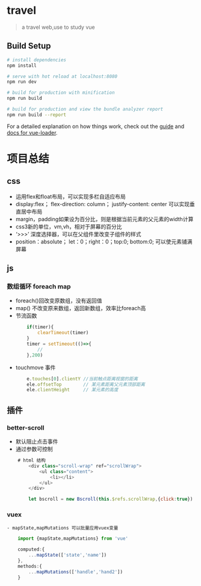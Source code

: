 # travel

> a travel web,use to study vue

## Build Setup

``` bash
# install dependencies
npm install

# serve with hot reload at localhost:8080
npm run dev

# build for production with minification
npm run build

# build for production and view the bundle analyzer report
npm run build --report
```

For a detailed explanation on how things work, check out the [guide](http://vuejs-templates.github.io/webpack/) and [docs for vue-loader](http://vuejs.github.io/vue-loader).

# 项目总结
## css
 - 运用flex和float布局，可以实现多栏自适应布局
 - display:flex； flex-direction: column； justify-content: center 可以实现垂直居中布局
 - margin，padding如果设为百分比，则是根据当前元素的父元素的width计算
 - css3新的单位，vm,vh，相对于屏幕的百分比
 - ‘>>>’ 深度选择器，可以在父组件里改变子组件的样式
 - position：absolute； let：0；right：0；top:0; bottom:0; 可以使元素铺满屏幕

## js
### 数组循环 foreach map
- foreach()回改变原数组，没有返回值
- map() 不改变原来数组，返回新数组，效率比foreach高
- 节流函数
	``` javascript
		if(timer){
			clearTimeout(timer)
		}
		timer = setTimeout(()=>{
			//
		},200)
	```
- touchmove 事件
	```javascript
		e.touches[0].clientY //当前触点距离视窗的距离
		ele.offsetTop        // 某元素距离父元素顶部距离
		ele.clientHeight     // 某元素的高度
	```

## 插件
### better-scroll
 - 默认阻止点击事件
 - 通过参数可控制
``` javascript
	# html 结构
		<div class="scroll-wrap" ref="scrollWrap">
			<ul class="content">
				<li></li>
			</ul>
		</div>

		let bscroll = new Bscroll(this.$refs.scrollWrap,{click:true})
```


### vuex
	- mapState,mapMutations 可以批量应用vuex变量

``` javascript
	import {mapState,mapMutations} from 'vue'

	computed:{
		...mapState(['state','name'])
	},
	methods:{
		...mapMutations(['handle','hand2'])
	}
```
